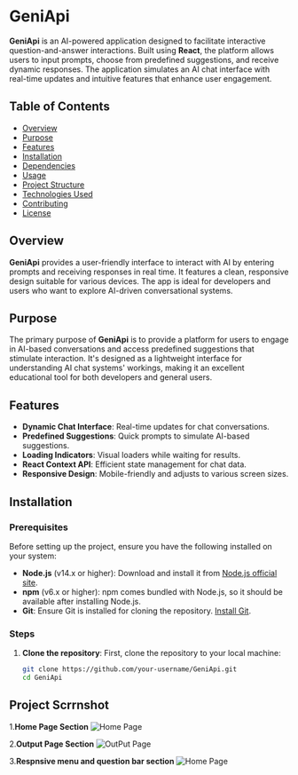 # GeniApi

**GeniApi** is an AI-powered application designed to facilitate interactive question-and-answer interactions. Built using **React**, the platform allows users to input prompts, choose from predefined suggestions, and receive dynamic responses. The application simulates an AI chat interface with real-time updates and intuitive features that enhance user engagement.

## Table of Contents
- [Overview](#overview)
- [Purpose](#purpose)
- [Features](#features)
- [Installation](#installation)
- [Dependencies](#dependencies)
- [Usage](#usage)
- [Project Structure](#project-structure)
- [Technologies Used](#technologies-used)
- [Contributing](#contributing)
- [License](#license)

## Overview
**GeniApi** provides a user-friendly interface to interact with AI by entering prompts and receiving responses in real time. It features a clean, responsive design suitable for various devices. The app is ideal for developers and users who want to explore AI-driven conversational systems.

## Purpose
The primary purpose of **GeniApi** is to provide a platform for users to engage in AI-based conversations and access predefined suggestions that stimulate interaction. It's designed as a lightweight interface for understanding AI chat systems' workings, making it an excellent educational tool for both developers and general users.

## Features
- **Dynamic Chat Interface**: Real-time updates for chat conversations.
- **Predefined Suggestions**: Quick prompts to simulate AI-based suggestions.
- **Loading Indicators**: Visual loaders while waiting for results.
- **React Context API**: Efficient state management for chat data.
- **Responsive Design**: Mobile-friendly and adjusts to various screen sizes.

## Installation

### Prerequisites
Before setting up the project, ensure you have the following installed on your system:
- **Node.js** (v14.x or higher): Download and install it from [Node.js official site](https://nodejs.org/).
- **npm** (v6.x or higher): npm comes bundled with Node.js, so it should be available after installing Node.js.
- **Git**: Ensure Git is installed for cloning the repository. [Install Git](https://git-scm.com/).

### Steps
1. **Clone the repository**:
   First, clone the repository to your local machine:
   ```bash
   git clone https://github.com/your-username/GeniApi.git
   cd GeniApi
## Project Scrrnshot
1.**Home Page Section**
  ![Home Page](src/assets/Home.png)

2.**Output Page Section**
  ![OutPut Page](src/assets/Result.png)

3.**Respnsive menu and question bar section**
  ![Home Page](src/assets/Responsive_menuSection.png)
